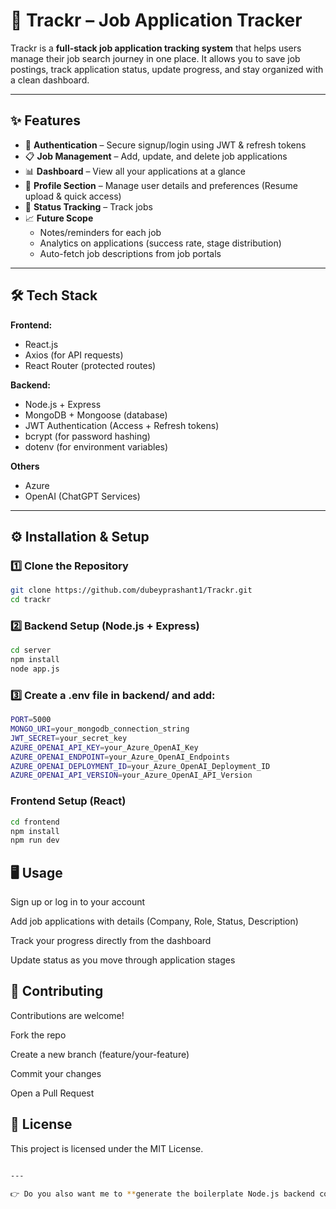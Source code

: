 # 🚀 Trackr – Job Application Tracker  

Trackr is a **full-stack job application tracking system** that helps users manage their job search journey in one place. It allows you to save job postings, track application status, update progress, and stay organized with a clean dashboard.  

---

## ✨ Features  

- 🔐 **Authentication** – Secure signup/login using JWT & refresh tokens  
- 📋 **Job Management** – Add, update, and delete job applications  
- 📊 **Dashboard** – View all your applications at a glance  
- 👤 **Profile Section** – Manage user details and preferences  (Resume upload & quick access)
- 📝 **Status Tracking** – Track jobs 
- 📈 **Future Scope**  
  - Notes/reminders for each job  
  - Analytics on applications (success rate, stage distribution)  
  - Auto-fetch job descriptions from job portals  

---

## 🛠 Tech Stack  

**Frontend:**  
- React.js  
- Axios (for API requests)  
- React Router (protected routes)  

**Backend:**  
- Node.js + Express  
- MongoDB + Mongoose (database)  
- JWT Authentication (Access + Refresh tokens)  
- bcrypt (for password hashing)  
- dotenv (for environment variables)   

**Others**
- Azure
- OpenAI (ChatGPT Services)

---

## ⚙️ Installation & Setup  

### 1️⃣ Clone the Repository  
```bash
git clone https://github.com/dubeyprashant1/Trackr.git
cd trackr
```

### 2️⃣ Backend Setup (Node.js + Express)
```bash
cd server
npm install
node app.js
```

### 3️⃣ Create a .env file in backend/ and add:
```bash
PORT=5000
MONGO_URI=your_mongodb_connection_string
JWT_SECRET=your_secret_key
AZURE_OPENAI_API_KEY=your_Azure_OpenAI_Key
AZURE_OPENAI_ENDPOINT=your_Azure_OpenAI_Endpoints
AZURE_OPENAI_DEPLOYMENT_ID=your_Azure_OpenAI_Deployment_ID
AZURE_OPENAI_API_VERSION=your_Azure_OpenAI_API_Version
```

### Frontend Setup (React)
```bash
cd frontend
npm install
npm run dev
```

## 🖥 Usage

Sign up or log in to your account

Add job applications with details (Company, Role, Status, Description)

Track your progress directly from the dashboard

Update status as you move through application stages


## 🤝 Contributing

Contributions are welcome!

Fork the repo

Create a new branch (feature/your-feature)

Commit your changes

Open a Pull Request

## 📜 License

This project is licensed under the MIT License.
```bash

---

👉 Do you also want me to **generate the boilerplate Node.js backend code** (Express + MongoDB + JWT routes for auth & jobs) so that you can directly start coding your Trackr backend?
```
